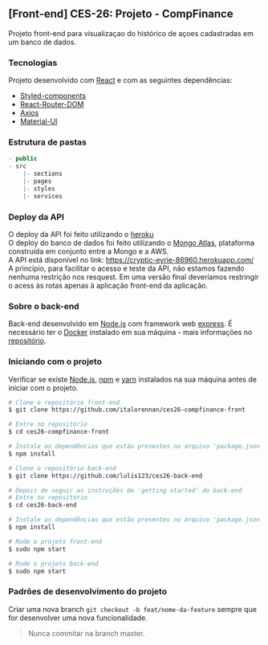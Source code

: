 ## [Front-end] CES-26: Projeto - CompFinance
Projeto front-end para visualizaçao do histórico de açoes cadastradas em um banco de dados.

### Tecnologias
Projeto desenvolvido com [React](https://reactjs.org) e com as seguintes dependências:
 - [Styled-components](https://styled-components.com/)
 - [React-Router-DOM](https://reacttraining.com/react-router/)
 - [Axios](https://github.com/axios/axios)
 - [Material-UI](https://material-ui.com/)

### Estrutura de pastas 
```js
- public
- src
    |- sections
    |- pages
    |- styles
    |- services
```

### Deploy da API
O deploy da API foi feito utilizando o [heroku](https://dashboard.heroku.com/) <br/>
O deploy do banco de dados foi feito utilizando o [Mongo Atlas](https://www.mongodb.com/cloud/atlas), plataforma construída em conjunto entre a Mongo e a AWS. <br/>
A API está disponível no link: https://cryptic-eyrie-86960.herokuapp.com/ <br/>
A princípio, para facilitar o acesso e teste da API, não estamos fazendo nenhuma restrição nos resquest. Em uma versão final deveríamos restringir o acess às rotas apenas à aplicação front-end da aplicação.


### Sobre o back-end
Back-end desenvolvido em [Node.js](https://nodejs.org/en/) com framework web [express](https://expressjs.com/pt-br/). É necessário ter o [Docker](docker.com) instalado em sua máquina - mais informações no [repositório](https://github.com/lulis123/ces26-back-end).

### Iniciando com o projeto
Verificar se existe [Node.js](https://nodejs.org/en/), [npm](https://www.npmjs.com/) e [yarn](https://yarnpkg.com/) instalados na sua máquina antes de iniciar com o projeto.
```bash
# Clone o repositório front-end
$ git clone https://github.com/italorennan/ces26-compfinance-front

# Entre no repositório
$ cd ces26-compfinance-front

# Instale as dependências que estão presentes no arquivo 'package.json'
$ npm install

# Clone o repositório back-end
$ git clone https://github.com/lulis123/ces26-back-end

# Depois de seguir as instruções de 'getting started' do back-end
# Entre no repositório
$ cd ces26-back-end

# Instale as dependências que estão presentes no arquivo 'package.json'
$ npm install

# Rode o projeto front-end
$ sudo npm start

# Rode o projeto back-end
$ sudo npm start
```

### Padrões de desenvolvimento do projeto
Criar uma nova branch `git checkout -b feat/nome-da-feature` sempre que for desenvolver uma nova funcionalidade.
> Nunca commitar na branch master.
